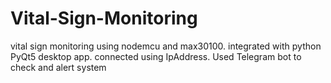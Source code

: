 # Vital-Sign-Monitoring
vital sign monitoring using nodemcu and max30100.
integrated with python PyQt5 desktop app. connected using IpAddress. 
Used Telegram bot to check and alert system
